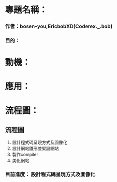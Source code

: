 # 專題名稱：
### 作者：bosen-you,EricbobXD(Coderex._.bob)
### 目的： 

# 動機：

# 應用：

# 流程圖：
## 流程圖
1. 設計程式碼呈現方式及圖像化
2. 設計網站雛形並架設網站
3. 製作compiler
4. 美化網站
### 目前進度： 設計程式碼呈現方式及圖像化
